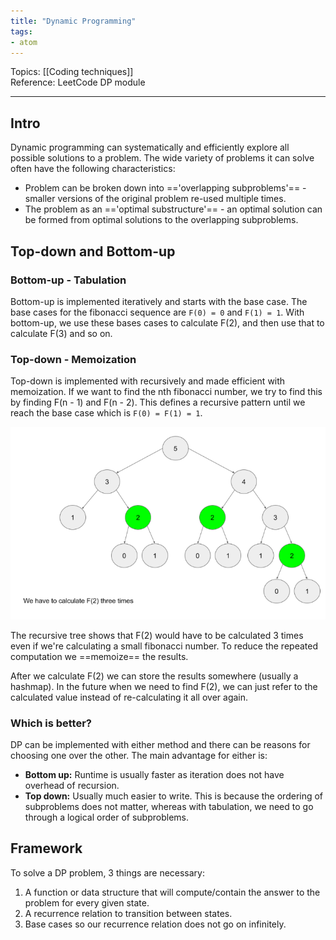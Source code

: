 ```yaml
---
title: "Dynamic Programming"
tags:
- atom
---
```

Topics: [[Coding techniques]]  
Reference: LeetCode DP module  

---

## Intro
Dynamic programming can systematically and efficiently explore all possible solutions to a problem.
The wide variety of problems it can solve often have the following characteristics:
- Problem can be broken down into =='overlapping subproblems'== - smaller versions of the original
problem re-used multiple times.
- The problem as an =='optimal substructure'== - an optimal solution can be formed from optimal
solutions to the overlapping subproblems.

## Top-down and Bottom-up

### Bottom-up - Tabulation
Bottom-up is implemented iteratively and starts with the base case. The base cases for the
fibonacci sequence are `F(0) = 0` and `F(1) = 1`. With bottom-up, we use these bases cases to
calculate F(2), and then use that to calculate F(3) and so on.

### Top-down - Memoization
Top-down is implemented with recursively and made efficient with memoization. If we want to find
the nth fibonacci number, we try to find this by finding F(n - 1) and F(n - 2). This defines a
recursive pattern until we reach the base case which is `F(0) = F(1) = 1`.

![](Pasted%20image%2020230730134659.png)

The recursive tree shows that F(2) would have to be calculated 3 times even if we're calculating
a small fibonacci number. To reduce the repeated computation we ==memoize== the results.

After we calculate F(2) we can store the results somewhere (usually a hashmap). In the future
when we need to find F(2), we can just refer to the calculated value instead of re-calculating it
all over again.

### Which is better?
DP can be implemented with either method and there can be reasons for choosing one over the other.
The main advantage for either is:
- **Bottom up:** Runtime is usually faster as iteration does not have overhead of recursion.
- **Top down:** Usually much easier to write. This is because the ordering of subproblems does not
matter, whereas with tabulation, we need to go through a logical order of subproblems.

## Framework
To solve a DP problem, 3 things are necessary:
1. A function or data structure that will compute/contain the answer to the problem for every
given state.
2. A recurrence relation to transition between states.
3. Base cases so our recurrence relation does not go on infinitely.
